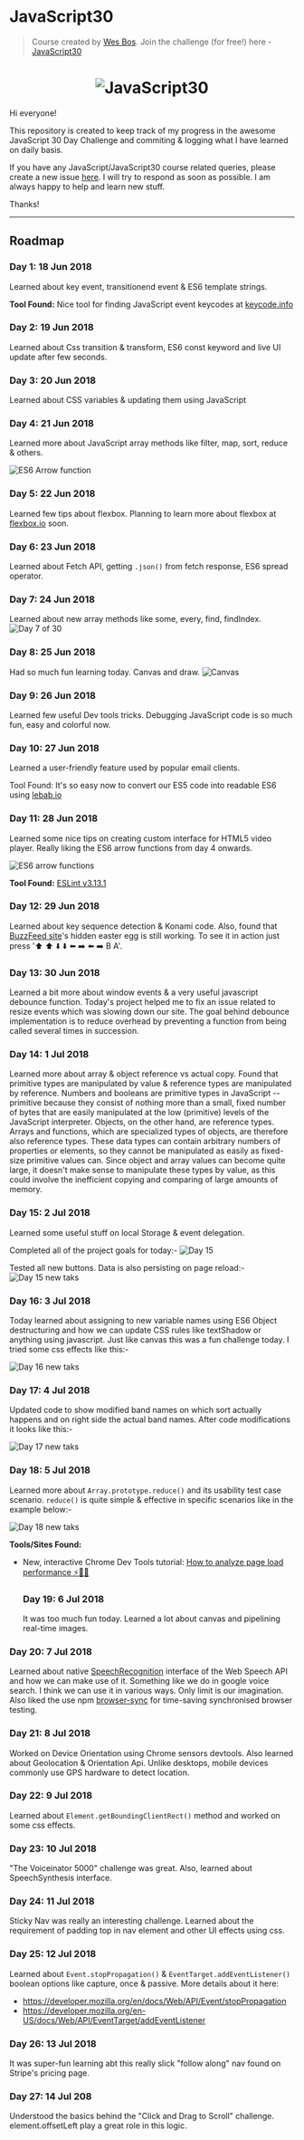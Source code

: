 # JavaScript30

> Course created by [Wes Bos](https://github.com/wesbos). Join the challenge (for free!) here - [JavaScript30](https://javascript30.com/account)

<h1 align="center">
  <img src="https://javascript30.com/images/JS3-social-share.png" style="max-width:100%" alt="JavaScript30" />
</h1>

Hi everyone!

This repository is created to keep track of my progress in the awesome JavaScript 30 Day Challenge
and commiting & logging what I have learned on daily basis.

If you have any JavaScript/JavaScript30 course related queries, please create a new issue [here](https://github.com/kenneth1870/JavaScript30/issues/new). I will try to respond as soon as possible. I am always happy to help and learn new stuff.

Thanks!

* * *

## Roadmap

### Day 1: 18 Jun 2018

 Learned about key event, transitionend event & ES6 template strings.

**Tool Found:** Nice tool for finding JavaScript event keycodes at [keycode.info](http://keycode.info/)

### Day 2: 19 Jun 2018

 Learned about Css transition & transform, ES6 const keyword and live UI update after few seconds.

### Day 3: 20 Jun 2018

 Learned about CSS variables & updating them using JavaScript

### Day 4: 21 Jun 2018

 Learned more about JavaScript array methods like filter, map, sort, reduce & others.

 ![ES6 Arrow function](https://pbs.twimg.com/media/C0V10qtUcAAct4D.jpg)

### Day 5: 22 Jun 2018

Learned few tips about flexbox. Planning to learn more about flexbox at [flexbox.io](http://flexbox.io/) soon.

### Day 6: 23 Jun 2018

Learned about Fetch API, getting `.json()` from fetch response, ES6 spread operator.

### Day 7: 24 Jun 2018

Learned about new array methods like some, every, find, findIndex.
![Day 7 of 30](https://pbs.twimg.com/media/C07gdtqUAAAtlyM.jpg)

### Day 8: 25 Jun 2018

Had so much fun learning today. Canvas and draw.
![Canvas](https://pbs.twimg.com/media/C1QFNMYUsAA9cxC.jpg)

### Day 9: 26 Jun 2018

Learned few useful Dev tools tricks. Debugging JavaScript code is so much fun, easy and colorful now.

### Day 10: 27 Jun 2018

Learned a user-friendly feature used by popular email clients.

Tool Found: It's so easy now to convert our ES5 code into readable ES6 using [lebab.io](https://lebab.io/try-it)

### Day 11: 28 Jun 2018

 Learned some nice tips on creating custom interface for HTML5 video player. Really liking the ES6 arrow functions from day 4 onwards.

![ES6 arrow functions](https://pbs.twimg.com/media/C1vYSZ7XUAEqZXS.jpg)

**Tool Found:** [ESLint v3.13.1](http://eslint.org/blog/2017/01/eslint-v3.13.1-released)

### Day 12: 29 Jun 2018

Learned about key sequence detection & Konami code. Also, found that [BuzzFeed site](https://www.buzzfeed.com/)'s hidden easter egg is still working. To see it in action just press ':arrow_up: :arrow_up: :arrow_down: :arrow_down: :arrow_left: :arrow_right: :arrow_left: :arrow_right: B A'.

### Day 13: 30 Jun 2018

Learned a bit more about window events & a very useful javascript debounce function. Today's project helped me to fix an issue related to resize events which was slowing down our site. The goal behind debounce implementation is to reduce overhead by preventing a function from being called several times in succession.

### Day 14: 1 Jul 2018

 Learned more about array & object reference vs actual copy. Found that primitive types are manipulated by value & reference types are manipulated by reference. Numbers and booleans are primitive types in JavaScript -- primitive because they consist of nothing more than a small, fixed number of bytes that are easily manipulated at the low (primitive) levels of the JavaScript interpreter. Objects, on the other hand, are reference types. Arrays and functions, which are specialized types of objects, are therefore also reference types. These data types can contain arbitrary numbers of properties or elements, so they cannot be manipulated as easily as fixed-size primitive values can. Since object and array values can become quite large, it doesn't make sense to manipulate these types by value, as this could involve the inefficient copying and comparing of large amounts of memory.

### Day 15: 2 Jul 2018

Learned some useful stuff on local Storage & event delegation.

Completed all of the project goals for today:-
![Day 15](https://pbs.twimg.com/media/C2EWpE7XgAAG3sp.jpg)

Tested all new buttons. Data is also persisting on page reload:-
![Day 15 new taks](https://pbs.twimg.com/media/C2EYda5XUAAdUdh.jpg)

### Day 16: 3 Jul 2018

Today learned about assigning to new variable names using ES6 Object destructuring and how we can update CSS rules like textShadow or anything using javascript. Just like canvas this was a fun challenge today. I tried some css effects like this:-

![Day 16 new taks](https://pbs.twimg.com/media/C2IFDhkWQAAv-Ck.jpg)

### Day 17: 4 Jul 2018

Updated code to show modified band names on which sort actually happens and on right side the actual band names. After code modifications it looks like this:-

![Day 17 new taks](https://pbs.twimg.com/media/C2N0IDsWIAA9hLT.jpg)

### Day 18: 5 Jul 2018

Learned more about `Array.prototype.reduce()` and its usability test case scenario. `reduce()` is quite simple & effective in specific scenarios like in the example below:-

![Day 18 new taks](https://pbs.twimg.com/media/C2eCp-xWgAAbhJz.jpg)

**Tools/Sites Found:**

-   New, interactive Chrome Dev Tools tutorial: [How to analyze page load performance ⚡️🚀🔎](https://developers.google.com/web/tools/chrome-devtools/network-performance/)
    ### Day 19: 6 Jul 2018
    It was too much fun today. Learned a lot about canvas and pipelining real-time images.

### Day 20: 7 Jul 2018

Learned about native [SpeechRecognition](https://developer.mozilla.org/en-US/docs/Web/API/SpeechRecognition) interface of the Web Speech API and how we can make use of it. Something like we do in google voice search. I think we can use it in various ways. Only limit is our imagination. Also liked the use npm [browser-sync](https://browsersync.io/) for time-saving synchronised browser testing.

### Day 21: 8 Jul 2018

 Worked on Device Orientation using Chrome sensors devtools. Also learned about Geolocation & Orientation Api. Unlike desktops, mobile devices commonly use GPS hardware to detect location.

### Day 22: 9 Jul 2018

Learned about `Element.getBoundingClientRect()` method and worked on some css effects.

### Day 23: 10 Jul 2018

"The Voiceinator 5000" challenge was great. Also, learned about SpeechSynthesis interface.

### Day 24: 11 Jul 2018
Sticky Nav was really an interesting challenge. Learned about the requirement of padding top in nav element and other UI effects using css.

### Day 25: 12 Jul 2018
Learned about `Event.stopPropagation()` & `EventTarget.addEventListener()` boolean options like capture, once & passive. More details about it here:
 - https://developer.mozilla.org/en/docs/Web/API/Event/stopPropagation
 - https://developer.mozilla.org/en-US/docs/Web/API/EventTarget/addEventListener

### Day 26: 13 Jul 2018
It was super-fun learning abt this really slick "follow along" nav found on Stripe's pricing page.

### Day 27: 14 Jul 208
 Understood the basics behind the "Click and Drag to Scroll" challenge. element.offsetLeft play a great role in this logic.

